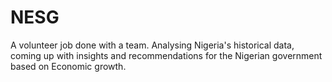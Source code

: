 # NESG

A volunteer job done with a team. Analysing Nigeria's historical data, coming up with insights and recommendations for the Nigerian government based on Economic growth.

